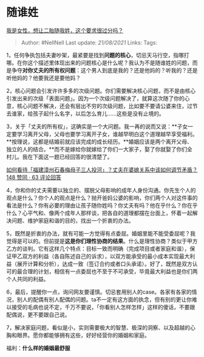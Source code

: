 # 随谁姓
[我是女性，想让二胎随我姓，这个要求很过分吗？](https://www.zhihu.com/question/329028307/answer/718976408)

> Author: #NellNell 
> Last update: *21/08/2021* 
> Links:
> Tags: 

1，任何争执包括夫妻吵架，最紧要是找到**问题的核心**，切忌天马行空，指哪打哪。在你这个描述里体现出来的问题核心是什么呢？我认为不是随谁姓的问题，而是争夺**对你丈夫的所有权问题**：这个男人到底是我的？还是他妈的？听我的？还是听他妈的？他要我还是要他妈？

2，核心问题会引发许许多多的次级问题。你们需要解决核心问题，而不是由核心引发出来的次级「表面问题」。因为一个次级问题解决了，就算这次随了你的心意，核心问题不解决，还会有层出不穷的次级问题，比如要不要请公婆来住，过节去谁家，给孩子起什么名字，以后怎么育儿……这些是没有止境的。

3，关于「丈夫的所有权」，这确实是一个大问题。我一再的说而又说：**子女一定要学习离开父母，父母也要学习离开子女，谁越早明白这个道理越早享受福利。**按理说，这都是结婚前就应该完成的成长经历。**婚姻应该是两个离开父母、独立的人的结合。**而不是嫁给你就嫁给了你们一大家子，娶了你就娶了你们全村儿。我在下面这一题已经回答的很清楚了。

[如何看待「福建漳州石春梅母子三人投河」？丈夫在婆媳关系中该如何调节矛盾？148 赞同 · 63 评论回答](https://www.zhihu.com/question/322515608/answer/671778099)

4，你和你的丈夫需要以独立的、摆脱父母影响的成年人身份沟通。你先生个人的观点是什么？你个人的观点是什么？抛开爸妈公婆的影响，你们两个人对这件事的看法是什么？你有必要的理由让孩子随你姓吗？你丈夫有吗？他在乎什么？你在乎什么？心平气和、像两个成年人那样谈，把各自的道理都摆在台面上，怀着一起解决问题、维护家庭和谐的目的，找出一个折衷的办法。

5，既然是折衷的办法，就有可能一方觉得有点委屈。婚姻里能不能受委屈呢？我觉得是可以的。但前提是**这是你们理性协商的结果**。什么是理性协商？类似于甲方乙方的谈判。它有这样几个特点：目标一致而明确（完成项目或者家庭和谐），保证甲乙双方的利益（各自陈述自己的诉求），以双方能承受的最小成本实现最大利益（展开计算和分析），达成一致（签订合约或者口头承诺）。好了，既然是双方认可的最合理的计划，相信有一点委屈也不至于不可承受，毕竟最大利益也是你们两个人共同的利益。

6，最后，提醒你一点，询问网友要谨慎。切忌套用别人的case。各家有各家的情况，别人的配偶有别人配偶的问题。ta不一定有这方面的执念，但有别的更让你难以接受的毛病也说不定，千万不要说，「你看别人怎样怎样」这样的傻话，不要跟配偶说，更不要跟自己说。

7，解决家庭问题，看似是小，实则需要极大的智慧、极深的洞察、以及超越的心胸和眼界。愿你都能够拥有这些，好好经营你的婚姻和家庭。

福利：**什么样的婚姻最舒服**

[](https://www.zhihu.com/question/316445888/answer/716885752)